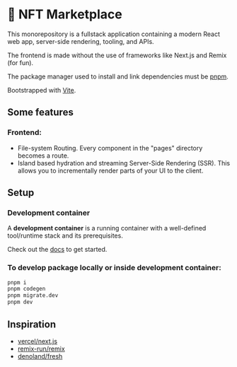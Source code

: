 # 💎 NFT Marketplace

This monorepository is a fullstack application containing a modern React web app, server-side rendering, tooling, and APIs.

The frontend is made without the use of frameworks like Next.js and Remix (for fun).

The package manager used to install and link dependencies must be [pnpm](https://pnpm.io).

Bootstrapped with [Vite](https://github.com/vitejs/vite.git).

## Some features

### Frontend:
- File-system Routing. Every component in the "pages" directory becomes a route.
- Island based hydration and streaming Server-Side Rendering (SSR). This allows you to incrementally render parts of your UI to the client.

## Setup

### Development сontainer
A **development container** is a running container with a well-defined tool/runtime stack and its prerequisites.

Check out the [docs](https://code.visualstudio.com/docs/devcontainers/containers) to get started.

### To develop package locally or inside development container:
```sh
pnpm i
pnpm codegen
pnpm migrate.dev
pnpm dev
```

## Inspiration

- [vercel/next.js](https://github.com/vercel/next.js)
- [remix-run/remix](https://github.com/remix-run/remix)
- [denoland/fresh](https://github.com/denoland/fresh)
